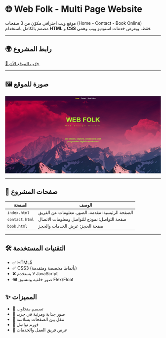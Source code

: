 # 🌐 Web Folk - Multi Page Website

موقع ويب احترافي مكوّن من 3 صفحات (Home - Contact - Book Online)  
مصمم بالكامل باستخدام **HTML** و **CSS** فقط، ويعرض خدمات استوديو ويب وهمي.

---

## 🌍 رابط المشروع 

[🔗 جرّب الموقع الآن](https://antonious-sameh.github.io/web-folk-website/)


---

## 🖼️ صورة للموقع

![screenshot](screenshot.png)

---

## 📄 صفحات المشروع

| الصفحة        | الوصف |
|---------------|-------|
| `index.html`  | الصفحة الرئيسية: مقدمة، الصور، معلومات عن الفريق |
| `contact.html`| صفحة التواصل: نموذج للتواصل ومعلومات الاتصال |
| `book.html`   | صفحة الحجز: عرض الخدمات والحجز |

---

## 🛠️ التقنيات المستخدمة

- ✅ HTML5
- ✅ CSS3 (بأنماط مخصصة ومتقدمة)
- ❌ لا يستخدم JavaScript
- 🖼️ صور خلفية وتنسيق Flex/Float


## ✨ المميزات

- 🔸 تصميم متجاوب
- 🔸 صور جذابة ومرتبة في جريد
- 🔸 تنقل بين الصفحات بسلاسة
- 🔸 فورم تواصل
- 🔸 عرض فريق العمل والخدمات
